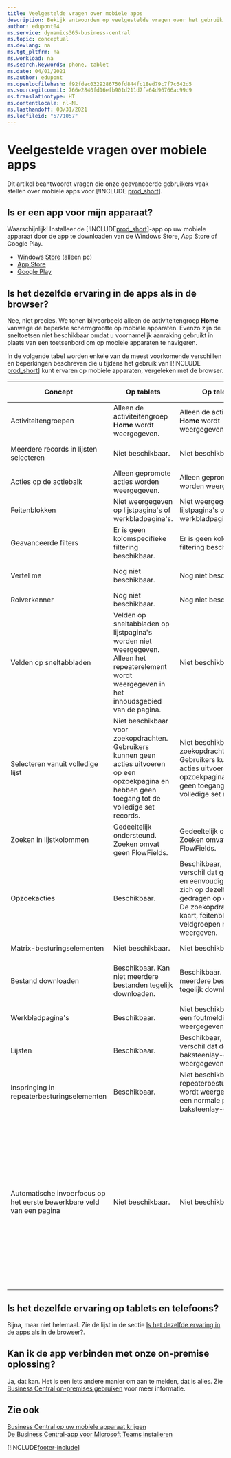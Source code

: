 ```yaml
---
title: Veelgestelde vragen over mobiele apps
description: Bekijk antwoorden op veelgestelde vragen over het gebruik van Business Central op uw telefoon of tablet.
author: edupont04
ms.service: dynamics365-business-central
ms.topic: conceptual
ms.devlang: na
ms.tgt_pltfrm: na
ms.workload: na
ms.search.keywords: phone, tablet
ms.date: 04/01/2021
ms.author: edupont
ms.openlocfilehash: f92fdec0329286750fd844fc18ed79c7f7c642d5
ms.sourcegitcommit: 766e2840fd16efb901d211d7fa64d96766ac99d9
ms.translationtype: HT
ms.contentlocale: nl-NL
ms.lasthandoff: 03/31/2021
ms.locfileid: "5771057"
---
```

# <a name="mobile-apps-faq"></a>Veelgestelde vragen over mobiele apps

Dit artikel beantwoordt vragen die onze geavanceerde gebruikers vaak stellen over mobiele apps voor [!INCLUDE [prod_short](includes/prod_short.md)].  

## <a name="is-there-an-app-for-my-device"></a>Is er een app voor mijn apparaat?

Waarschijnlijk! Installeer de [!INCLUDE[prod_short](includes/prod_short.md)]-app op uw mobiele apparaat door de app te downloaden van de Windows Store, App Store of Google Play.

- [Windows Store](https://go.microsoft.com/fwlink/?LinkId=734848) (alleen pc)
- [App Store](https://go.microsoft.com/fwlink/?LinkId=734847)
- [Google Play](https://go.microsoft.com/fwlink/?LinkId=734849)

## <a name="is-it-the-same-experience-in-the-apps-as-in-the-browser"></a>Is het dezelfde ervaring in de apps als in de browser?

Nee, niet precies. We tonen bijvoorbeeld alleen de activiteitengroep **Home** vanwege de beperkte schermgrootte op mobiele apparaten. Evenzo zijn de sneltoetsen niet beschikbaar omdat u voornamelijk aanraking gebruikt in plaats van een toetsenbord om op mobiele apparaten te navigeren.

In de volgende tabel worden enkele van de meest voorkomende verschillen en beperkingen beschreven die u tijdens het gebruik van [!INCLUDE [prod_short](includes/prod_short.md)] kunt ervaren op mobiele apparaten, vergeleken met de browser.

| Concept | Op tablets | Op telefoons | Voorbeeld uit de browser |
|--|--|--|--|
| Activiteitengroepen | Alleen de activiteitengroep **Home** wordt weergegeven. | Alleen de activiteitengroep **Home** wordt weergegeven. | **Home** en **Geboekte documenten** in het rolcentrum `Sales Order Processor`. |  |
| Meerdere records in lijsten selecteren | Niet beschikbaar. | Niet beschikbaar. | `Ctrl+A` of `Ctrl+Click` op rijen in een lijst in de browser. |
| Acties op de actiebalk | Alleen gepromote acties worden weergegeven. | Alleen gepromote acties worden weergegeven. |  |
| Feitenblokken | Niet weergegeven op lijstpagina's of werkbladpagina's. | Niet weergegeven op lijstpagina's of werkbladpagina's. | Lijst `Customer` in het rolcentrum `Small Business`. |
| Geavanceerde filters | Er is geen kolomspecifieke filtering beschikbaar. | Er is geen kolomspecifieke filtering beschikbaar. | Op de lijstpagina `Customer`. |
| Vertel me | Nog niet beschikbaar. | Nog niet beschikbaar. | Zie [Pagina's en informatie zoeken met Vertel me](ui-search.md). |  |
| Rolverkenner | Nog niet beschikbaar. | Nog niet beschikbaar. | Zie [Pagina's zoeken met de rolverkenner](ui-role-explorer.md). |
| Velden op sneltabbladen | Velden op sneltabbladen op lijstpagina's worden niet weergegeven. Alleen het repeaterelement wordt weergegeven in het inhoudsgebied van de pagina. | Niet beschikbaar. |  |
| Selecteren vanuit volledige lijst | Niet beschikbaar voor zoekopdrachten. Gebruikers kunnen geen acties uitvoeren op een opzoekpagina en hebben geen toegang tot de volledige set records. | Niet beschikbaar voor zoekopdrachten. Gebruikers kunnen geen acties uitvoeren op een opzoekpagina en hebben geen toegang tot de volledige set records. | Op de `Item Card` bij het selecteren van de **Basismaateenheden**. |
| Zoeken in lijstkolommen | Gedeeltelijk ondersteund. Zoeken omvat geen FlowFields. | Gedeeltelijk ondersteund. Zoeken omvat geen FlowFields. | Zie voorbeelden op de lijstpagina `Customers`. |
| Opzoekacties | Beschikbaar. | Beschikbaar, met het verschil dat geavanceerde en eenvoudige zoekacties zich op dezelfde manier gedragen op de telefoon. De zoekopdracht zal de kaart, feitenblokken of veldgroepen niet weergeven. | Zie voorbeelden op de pagina `Customer Card`. |
| Matrix-besturingselementen | Niet beschikbaar. | Niet beschikbaar. | Zie voorbeeld in `G/L Budget`. |
| Bestand downloaden | Beschikbaar. Kan niet meerdere bestanden tegelijk downloaden. | Beschikbaar. Kan niet meerdere bestanden tegelijk downloaden. | Rapport `Trial Balance` in het selectievakje **Afdrukken naar Excel**. |
| Werkbladpagina's | Beschikbaar. | Niet beschikbaar; er wordt een foutmelding weergegeven. | Werkblad `Sales Price` of `Cash Flow`. |
| Lijsten | Beschikbaar. | Beschikbaar, met het verschil dat deze in een baksteenlay-out worden weergegeven. | Pagina's met klanten of verkooporders. |
| Inspringing in repeaterbesturingselementen | Beschikbaar. | Niet beschikbaar. Het repeaterbesturingselement wordt weergegeven als een normale platte baksteenlay-out. | Pagina's met rekeningschema's en contactoverzichten. |
| Automatische invoerfocus op het eerste bewerkbare veld van een pagina | Niet beschikbaar. | Niet beschikbaar. | Pagina `Customer Card`.<BR /><BR />In de browser wordt de focus automatisch op het eerste bewerkbare veld (zoals het veld `Name`) gezet, zodat u de waarde meteen kunt wijzigen.<BR /><BR />In de tablet- en telefoon-app heeft dit veld niet de focus. In plaats daarvan moet u het veld eerst handmatig selecteren om wijzigingen aan te brengen.|

## <a name="is-it-the-same-experience-on-tables-and-phones"></a>Is het dezelfde ervaring op tablets en telefoons?

Bijna, maar niet helemaal. Zie de lijst in de sectie [Is het dezelfde ervaring in de apps als in de browser?](#is-it-the-same-experience-in-the-apps-as-in-the-browser).  

## <a name="can-i-connect-the-app-to-our-on-premises-solution"></a>Kan ik de app verbinden met onze on-premise oplossing?

Ja, dat kan. Het is een iets andere manier om aan te melden, dat is alles. Zie [Business Central on-premises gebruiken](install-mobile-app.md#using-business-central-on-premises) voor meer informatie.  

## <a name="see-also"></a>Zie ook

[Business Central op uw mobiele apparaat krijgen](install-mobile-app.md)  
[De Business Central-app voor Microsoft Teams installeren](across-install-app-for-teams.md)  


[!INCLUDE[footer-include](includes/footer-banner.md)]
